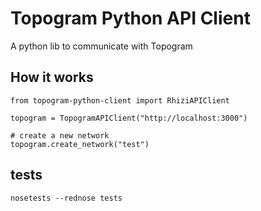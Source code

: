 # Topogram Python API Client

A python lib to communicate with Topogram

## How it works

    from topogram-python-client import RhiziAPIClient

    topogram = TopogramAPIClient("http://localhost:3000")

    # create a new network
    topogram.create_network("test")

## tests

    nosetests --rednose tests
